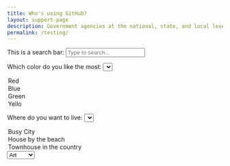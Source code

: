 ```yaml
---
title: Who's using GitHub?
layout: support-page
description: Government agencies at the national, state, and local level use GitHub to share and collaborate. If you don't see your organization on this list, follow the instructions below to add it!
permalink: /testing/
---
```

<div id="to-top" class="text-center border-top border-bottom mb-3 mb-md-5">
  <div class="alt-h3 py-3 py-md-5">
    <label for="filter" class="sr-only">This is a search bar: </label>
    <input id="filter" type="text" class="" placeholder="Type to search...">
  </div>
</div>


<label for="color">Which color do you like the most:</label>
<select name="color_name" id="color">
  <option value="r">Red</option>
  <option value="b">Blue</option>
  <option value="g">Green</option>
  <option value="y">Yello</option>
</select>

<label for="place">Where do you want to live:</label>
<select name="place_name" id="place">
  <option value="city">Busy City</option>
  <option value="sea">House by the beach</option>
  <option value="country">Townhouse in the country</option>
</select>

<select name="course" id="Which course you enjoy the most:">
  <option value="art">Art</option>
  <option value="math">Math</option>
  <option value="history">History</option>
  <option value="pe">P.E.</option>
  <option value="music">Music</option>
  <option value="lit">Lit</option>
</select>
